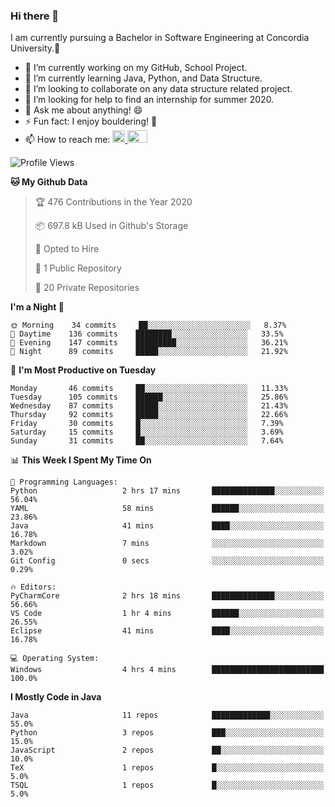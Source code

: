 ### Hi there 👋
I am currently pursuing a Bachelor in Software Engineering at Concordia University.🏫

- 🔭 I’m currently working on my GitHub, School Project.
- 🌱 I’m currently learning Java, Python, and Data Structure.
- 👯 I’m looking to collaborate on any data structure related project.
- 🤔 I’m looking for help to find an internship for summer 2020.
- 💬 Ask me about anything! 😄
- ⚡ Fun fact: I enjoy bouldering! 🧗‍
- 📫 How to reach me: <a href="https://www.linkedin.com/in/siu-tong-ye/" target="_blank"> <img width="20px" width="32" src="https://cdn.jsdelivr.net/npm/simple-icons@v3/icons/linkedin.svg" /> </a> <a href="mailto:SiuTongYe@gmail.com" target="_blank"> <img height="20" width="32" src="https://cdn.jsdelivr.net/npm/simple-icons@v3/icons/gmail.svg" /> </a>

<!--START_SECTION:waka-->
![Profile Views](http://img.shields.io/badge/Profile%20Views-222-blue)

**🐱 My Github Data** 

> 🏆 476 Contributions in the Year 2020
 > 
> 📦 697.8 kB Used in Github's Storage 
 > 
> 💼 Opted to Hire
 > 
> 📜 1 Public Repository 
 > 
> 🔑 20 Private Repositories 

**I'm a Night 🦉** 

```text
🌞 Morning    34 commits     ██░░░░░░░░░░░░░░░░░░░░░░░   8.37% 
🌆 Daytime    136 commits    ████████░░░░░░░░░░░░░░░░░   33.5% 
🌃 Evening    147 commits    █████████░░░░░░░░░░░░░░░░   36.21% 
🌙 Night      89 commits     █████░░░░░░░░░░░░░░░░░░░░   21.92%

```
📅 **I'm Most Productive on Tuesday** 

```text
Monday       46 commits     ██░░░░░░░░░░░░░░░░░░░░░░░   11.33% 
Tuesday      105 commits    ██████░░░░░░░░░░░░░░░░░░░   25.86% 
Wednesday    87 commits     █████░░░░░░░░░░░░░░░░░░░░   21.43% 
Thursday     92 commits     █████░░░░░░░░░░░░░░░░░░░░   22.66% 
Friday       30 commits     █░░░░░░░░░░░░░░░░░░░░░░░░   7.39% 
Saturday     15 commits     █░░░░░░░░░░░░░░░░░░░░░░░░   3.69% 
Sunday       31 commits     ██░░░░░░░░░░░░░░░░░░░░░░░   7.64%

```


📊 **This Week I Spent My Time On** 

```text
💬 Programming Languages: 
Python                   2 hrs 17 mins       ██████████████░░░░░░░░░░░   56.04% 
YAML                     58 mins             ██████░░░░░░░░░░░░░░░░░░░   23.86% 
Java                     41 mins             ████░░░░░░░░░░░░░░░░░░░░░   16.78% 
Markdown                 7 mins              ░░░░░░░░░░░░░░░░░░░░░░░░░   3.02% 
Git Config               0 secs              ░░░░░░░░░░░░░░░░░░░░░░░░░   0.29%

🔥 Editors: 
PyCharmCore              2 hrs 18 mins       ██████████████░░░░░░░░░░░   56.66% 
VS Code                  1 hr 4 mins         ██████░░░░░░░░░░░░░░░░░░░   26.55% 
Eclipse                  41 mins             ████░░░░░░░░░░░░░░░░░░░░░   16.78%

💻 Operating System: 
Windows                  4 hrs 4 mins        █████████████████████████   100.0%

```

**I Mostly Code in Java** 

```text
Java                     11 repos            █████████████░░░░░░░░░░░░   55.0% 
Python                   3 repos             ███░░░░░░░░░░░░░░░░░░░░░░   15.0% 
JavaScript               2 repos             ██░░░░░░░░░░░░░░░░░░░░░░░   10.0% 
TeX                      1 repos             █░░░░░░░░░░░░░░░░░░░░░░░░   5.0% 
TSQL                     1 repos             █░░░░░░░░░░░░░░░░░░░░░░░░   5.0%

```



<!--END_SECTION:waka-->
